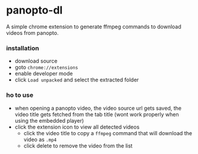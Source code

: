 # panopto-dl

A simple chrome extension to generate ffmpeg commands to download videos from panopto.

### installation

* download source
* goto `chrome://extensions`
* enable developer mode
* click `Load unpacked` and select the extracted folder

### ho to use

* when opening a panopto video, the video source url gets saved, the video title gets fetched from the tab title (wont work properly when using the embedded player)
* click the extension icon to view all detected videos
  * click the video title to copy a `ffmpeg` command that will download the video as `.mp4`
  * click delete to remove the video from the list
